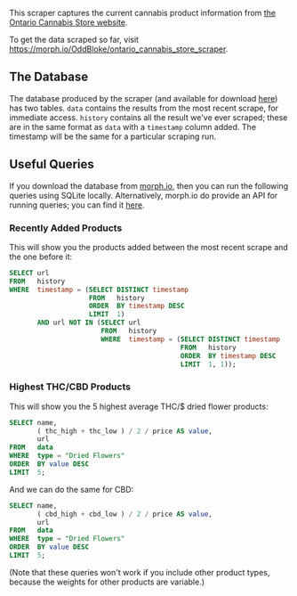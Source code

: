This scraper captures the current cannabis product information from
[the Ontario Cannabis Store
website](https://ocs.ca/collections/all-cannabis-products).

To get the data scraped so far, visit
<https://morph.io/OddBloke/ontario_cannabis_store_scraper>.

## The Database

The database produced by the scraper (and available for download
[here](https://morph.io/OddBloke/ontario_cannabis_store_scraper)) has
two tables.  `data` contains the results from the most recent scrape,
for immediate access.  `history` contains all the result we've ever
scraped; these are in the same format as `data` with a `timestamp`
column added.  The timestamp will be the same for a particular scraping
run.

## Useful Queries

If you download the database from
[morph.io](https://morph.io/OddBloke/ontario_cannabis_store_scraper),
then you can run the following queries using SQLite locally.
Alternatively, morph.io do provide an API for running queries; you can
find it
[here](https://morph.io/documentation/api?scraper=OddBloke%2Fontario_cannabis_store_scraper).

### Recently Added Products

This will show you the products added between the most recent scrape
and the one before it:

```sql
SELECT url
FROM   history
WHERE  timestamp = (SELECT DISTINCT timestamp
                    FROM   history
                    ORDER  BY timestamp DESC
                    LIMIT  1)
       AND url NOT IN (SELECT url
                       FROM   history
                       WHERE  timestamp = (SELECT DISTINCT timestamp
                                           FROM   history
                                           ORDER  BY timestamp DESC
                                           LIMIT  1, 1));
```

### Highest THC/CBD Products

This will show you the 5 highest average THC/$ dried flower products:

```sql
SELECT name,
       ( thc_high + thc_low ) / 2 / price AS value,
       url
FROM   data
WHERE  type = "Dried Flowers"
ORDER  BY value DESC
LIMIT  5;
```

And we can do the same for CBD:

```sql
SELECT name,
       ( cbd_high + cbd_low ) / 2 / price AS value,
       url
FROM   data
WHERE  type = "Dried Flowers"
ORDER  BY value DESC
LIMIT  5;
```

(Note that these queries won't work if you include other product types,
because the weights for other products are variable.)
